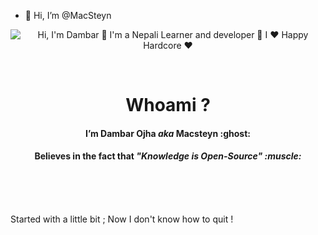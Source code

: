 - 👋 Hi, I’m @MacSteyn
<!---
MacSteyn/MacSteyn is a ✨ special ✨ repository because its `README.md` (this file) appears on your GitHub profile.
You can click the Preview link to take a look at your changes.
--->


<p align="center" >

 <img src="https://github.com/gMacsteyn/resources/blob/main/Intro.gif" alt="Hi, I'm Dambar 👋 I'm a Nepali Learner and developer 🚀 I ❤️ Happy Hardcore ❤️">
</p>

<br/>

<h1 align="center"> <b> Whoami ?  </b> </h1>

<h4 align="center"> I’m Dambar Ojha <I> aka </I> Macsteyn :ghost: </h4>

<h4 align="center"> Believes in the fact that <b><i>"Knowledge is Open-Source" :muscle: </i></b> </h4>
<br></br>

<br/>

Started with a little bit ;
Now I don't know how to quit !
```
